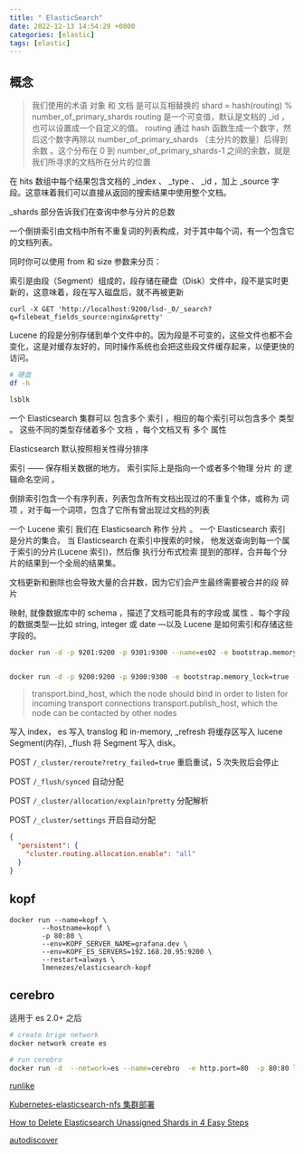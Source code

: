 ```yaml
---
title: " ElasticSearch"
date: 2022-12-13 14:54:29 +0800
categories: [elastic]
tags: [elastic]
---
```


## 概念

> 我们使用的术语 对象 和 文档 是可以互相替换的
> shard = hash(routing) % number_of_primary_shards
> routing 是一个可变值，默认是文档的 \_id ，也可以设置成一个自定义的值。 routing 通过 hash 函数生成一个数字，然后这个数字再除以 number_of_primary_shards （主分片的数量）后得到 余数 。这个分布在 0 到 number_of_primary_shards-1 之间的余数，就是我们所寻求的文档所在分片的位置

在 hits 数组中每个结果包含文档的 \_index 、 \_type 、 \_id ，加上 \_source 字段。这意味着我们可以直接从返回的搜索结果中使用整个文档。

\_shards 部分告诉我们在查询中参与分片的总数

一个倒排索引由文档中所有不重复词的列表构成，对于其中每个词，有一个包含它的文档列表。

同时你可以使用 from 和 size 参数来分页：

索引是由段（Segment）组成的，段存储在硬盘（Disk）文件中，段不是实时更新的，这意味着，段在写入磁盘后，就不再被更新

`curl -X GET 'http://localhost:9200/lsd-_0/_search?q=filebeat_fields_source:nginx&pretty'`

Lucene 的段是分别存储到单个文件中的。因为段是不可变的，这些文件也都不会变化，这是对缓存友好的，同时操作系统也会把这些段文件缓存起来，以便更快的访问。

```bash
# 硬盘
df -h

lsblk
```

一个 Elasticsearch 集群可以 包含多个 索引 ，相应的每个索引可以包含多个 类型 。 这些不同的类型存储着多个 文档 ，每个文档又有 多个 属性

Elasticsearch 默认按照相关性得分排序

索引 —— 保存相关数据的地方。 索引实际上是指向一个或者多个物理 分片 的 逻辑命名空间 。

倒排索引包含一个有序列表，列表包含所有文档出现过的不重复个体，或称为 词项 ，对于每一个词项，包含了它所有曾出现过文档的列表

一个 Lucene 索引 我们在 Elasticsearch 称作 分片 。 一个 Elasticsearch 索引 是分片的集合。 当 Elasticsearch 在索引中搜索的时候， 他发送查询到每一个属于索引的分片(Lucene 索引)，然后像 执行分布式检索 提到的那样，合并每个分片的结果到一个全局的结果集。

文档更新和删除也会导致大量的合并数，因为它们会产生最终需要被合并的段 碎片

映射, 就像数据库中的 schema ，描述了文档可能具有的字段或 属性 、每个字段的数据类型—比如 string, integer 或 date —以及 Lucene 是如何索引和存储这些字段的。

```bash
docker run -d -p 9201:9200 -p 9301:9300 --name=es02 -e bootstrap.memory_lock=true -e ES_JAVA_OPTS="-Xms2g -Xmx2g" -v /var/lib/es02:/var/lib/elasticsearch -v /var/log/es02:/var/log/elasticsearch -v /root/es02.yml:/usr/share/elasticsearch/config/elasticsearch.yml --cap-add=IPC_LOCK --ulimit nofile=65536:65536 --ulimit memlock=-1:-1 docker.elastic.co/elasticsearch/elasticsearch:6.7.2


docker run -d -p 9200:9200 -p 9300:9300 -e bootstrap.memory_lock=true -e ES_JAVA_OPTS="-Xms2g -Xmx2g" -v /var/lib/elasticsearch:/var/lib/elasticsearch -v /var/log/elasticsearch:/var/log/elasticsearch -v /root/elasticsearch.yml:/usr/share/elasticsearch/config/elasticsearch.yml --cap-add=IPC_LOCK --ulimit nofile=262144:262144 --ulimit memlock=-1:-1 docker.elastic.co/elasticsearch/elasticsearch:6.7.2
```

> transport.bind_host, which the node should bind in order to listen for incoming transport connections
transport.publish_host, which the node can be contacted by other nodes

写入 index， es 写入 translog 和 in-memory, \_refresh 将缓存区写入 lucene Segment(内存), \_flush 将 Segment 写入 disk。

POST `/_cluster/reroute?retry_failed=true` 重启重试，5 次失败后会停止

POST `/_flush/synced` 自动分配

POST `/_cluster/allocation/explain?pretty` 分配解析

POST `/_cluster/settings` 开启自动分配

```json
{
  "persistent": {
    "cluster.routing.allocation.enable": "all"
  }
}
```

## kopf

```docker
docker run --name=kopf \
        --hostname=kopf \
        -p 80:80 \
        --env=KOPF_SERVER_NAME=grafana.dev \
        --env=KOPF_ES_SERVERS=192.168.20.95:9200 \
        --restart=always \
        lmenezes/elasticsearch-kopf
```

## cerebro

适用于 es 2.0+ 之后

```bash
# create brige network
docker network create es

# run cerebro
docker run -d  --network=es --name=cerebro  -e http.port=80  -p 80:80 lmenezes/cerebro
```


[runlike](https://github.com/lavie/runlike)

[Kubernetes-elasticsearch-nfs 集群部署](https://juejin.cn/post/7210338718312955961)

[How to Delete Elasticsearch Unassigned Shards in 4 Easy Steps](https://www.cyberithub.com/how-to-delete-elasticsearch-unassigned-shards)

[autodiscover](https://www.elastic.co/guide/en/beats/filebeat/6.8/configuration-autodiscover.html)
